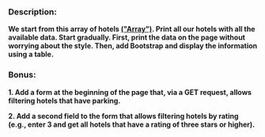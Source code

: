 ### Description: 
**We start from this array of hotels
[("Array")](https://www.codepile.net/pile/OEWY7Q1G).
Print all our hotels with all the available data.
Start gradually.
First, print the data on the page without worrying about the style.
Then, add Bootstrap and display the information using a table.**

### Bonus:

**1. Add a form at the beginning of the page that, via a GET request, allows filtering hotels that have parking.**

**2. Add a second field to the form that allows filtering hotels by rating (e.g., enter 3 and get all hotels that have a rating of three stars or higher).**